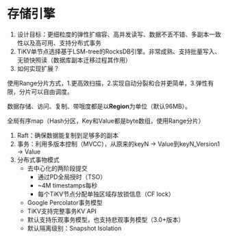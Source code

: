 # 存储引擎

1.  设计目标：更细粒度的弹性扩缩容、高并发读写、数据不丢不错、多副本一致性以及高可用、支持分布式事务
2.  TiKV单节点选择基于LSM-tree的RocksDB引擎。非常成熟、支持批量写入、无锁快照读（数据库副本迁移过程其作用）
3.  如何实现扩展？

使用Range分片方式，1.更高效扫描，2.实现自动分裂和合并更简单，3.弹性有限，分片可以自由调度。

数据存储、访问、复制、带哦度都是以**Region**为单位（默认96MB）。

全局有序map（Hash分区，Key和Value都是byte数组，使用Range分片）

1.  Raft：确保数据能复制到足够多的副本
2.  事务：利用多版本控制（MVCC），从原来的keyN -> Value到keyN\_Version1 -> Value
3.  分布式事物模式
    -   去中心化的两阶段提交
        -   通过PD全局授时（TSO）
        -   \~4M timestamps每秒
        -   每个TiKV节点分配单独区域存放锁信息（CF lock）
    -   Google Percolator事务模型
    -   TiKV支持完整事务KV API
    -   默认支持乐观事务模型，也支持悲观事务模型（3.0+版本）
    -   默认隔离级别：Snapshot lsolation
